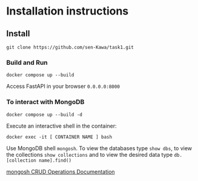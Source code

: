 # Installation instructions
## Install
```
git clone https://github.com/sen-Kawa/task1.git
```
### Build and Run
```
docker compose up --build
```

Access FastAPI in your browser `0.0.0.0:8000`

### To interact with MongoDB
```
docker compose up --build -d
```
Execute an interactive shell in the container:
```
docker exec -it [ CONTAINER NAME ] bash
```
Use MongoDB shell `mongosh`.
To view the databases type `show dbs`, to view the collections `show collections` and to view the desired data type `db.[collection name].find()`

[mongosh CRUD Operations Documentation](https://www.mongodb.com/docs/mongodb-shell/crud/)
